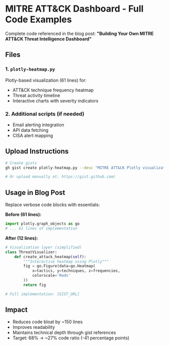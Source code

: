 # MITRE ATT&CK Dashboard - Full Code Examples

Complete code referenced in the blog post:
**"Building Your Own MITRE ATT&CK Threat Intelligence Dashboard"**

## Files

### 1. `plotly-heatmap.py`
Plotly-based visualization (61 lines) for:
- ATT&CK technique frequency heatmap
- Threat activity timeline
- Interactive charts with severity indicators

### 2. Additional scripts (if needed)
- Email alerting integration
- API data fetching
- CISA alert mapping

## Upload Instructions

```bash
# Create gists
gh gist create plotly-heatmap.py --desc "MITRE ATT&CK Plotly visualization"

# Or upload manually at: https://gist.github.com/
```

## Usage in Blog Post

Replace verbose code blocks with essentials:

**Before (61 lines):**
```python
import plotly.graph_objects as go
# ... 61 lines of implementation
```

**After (12 lines):**
```python
# Visualization layer (simplified)
class ThreatVisualizer:
    def create_attack_heatmap(self):
        """Interactive heatmap using Plotly"""
        fig = go.Figure(data=go.Heatmap(
            x=tactics, y=techniques, z=frequencies,
            colorscale='Reds'
        ))
        return fig

# Full implementation: [GIST_URL]
```

## Impact

- Reduces code bloat by ~150 lines
- Improves readability
- Maintains technical depth through gist references
- Target: 68% → ~27% code ratio (-41 percentage points)
